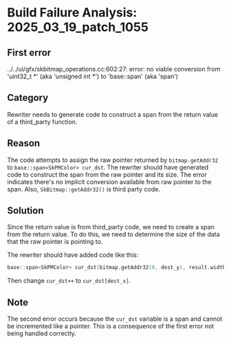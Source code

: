 # Build Failure Analysis: 2025_03_19_patch_1055

## First error

../../ui/gfx/skbitmap_operations.cc:602:27: error: no viable conversion from 'uint32_t *' (aka 'unsigned int *') to 'base::span<SkPMColor>' (aka 'span<unsigned int>')

## Category
Rewriter needs to generate code to construct a span from the return value of a third_party function.

## Reason
The code attempts to assign the raw pointer returned by `bitmap.getAddr32` to `base::span<SkPMColor> cur_dst`. The rewriter should have generated code to construct the span from the raw pointer and its size. The error indicates there's no implicit conversion available from raw pointer to the span.  Also, `SkBitmap::getAddr32()` is third party code.

## Solution
Since the return value is from third_party code, we need to create a span from the return value. To do this, we need to determine the size of the data that the raw pointer is pointing to.

The rewriter should have added code like this:

```c++
base::span<SkPMColor> cur_dst(bitmap.getAddr32(0, dest_y), result.width());
```

Then change `cur_dst++` to `cur_dst[dest_x]`.

## Note
The second error occurs because the `cur_dst` variable is a span and cannot be incremented like a pointer. This is a consequence of the first error not being handled correctly.